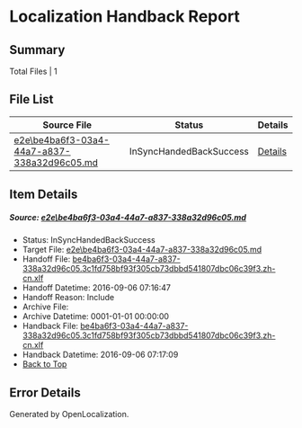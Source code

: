# <a name='report-top'></a> Localization Handback Report

## Summary
 Total Files | 1

## File List
 Source File | Status | Details 
 ----------- | ------ | ------- 
 [e2e\be4ba6f3-03a4-44a7-a837-338a32d96c05.md](https://github.com/OpenLocalizationTestOrg/ol-test0/blob/2958f3093b7b0063e315f0ea7756e64e2f7ff4bb/e2e/be4ba6f3-03a4-44a7-a837-338a32d96c05.md) | InSyncHandedBackSuccess | [Details](#f2c4038e1639990ec8998f85d29645c5ea73282a1)

## Item Details
##### <a name='f2c4038e1639990ec8998f85d29645c5ea73282a1'></a> Source: [e2e\be4ba6f3-03a4-44a7-a837-338a32d96c05.md](https://github.com/OpenLocalizationTestOrg/ol-test0/blob/2958f3093b7b0063e315f0ea7756e64e2f7ff4bb/e2e/be4ba6f3-03a4-44a7-a837-338a32d96c05.md)
* Status: InSyncHandedBackSuccess
* Target File: [e2e\be4ba6f3-03a4-44a7-a837-338a32d96c05.md](https://github.com/OpenLocalizationTestOrg/ol-test0-zhcn/blob/0de3af69d20218f29322a5d93757c008f89e4339/e2e/be4ba6f3-03a4-44a7-a837-338a32d96c05.md)
* Handoff File: [be4ba6f3-03a4-44a7-a837-338a32d96c05.3c1fd758bf93f305cb73dbbd541807dbc06c39f3.zh-cn.xlf](https://github.com/OpenLocalizationTestOrg/ol-test0-handoff/blob/5f8baaf8778203f78d7ecf73d23de1a9ad98be68/ol-handoff/OpenLocalizationTestOrg/ol-test0-zhcn/ci/ht/be4ba6f3-03a4-44a7-a837-338a32d96c05.3c1fd758bf93f305cb73dbbd541807dbc06c39f3.zh-cn.xlf)
* Handoff Datetime: 2016-09-06 07:16:47
* Handoff Reason: Include
* Archive File: 
* Archive Datetime: 0001-01-01 00:00:00
* Handback File: [be4ba6f3-03a4-44a7-a837-338a32d96c05.3c1fd758bf93f305cb73dbbd541807dbc06c39f3.zh-cn.xlf](https://github.com/OpenLocalizationTestOrg/ol-test0-handback/blob/3c6241dd538dfc072289c5d54bda7140897f016e/ol-handback/OpenLocalizationTestOrg/ol-test0-zhcn/ci/ht/be4ba6f3-03a4-44a7-a837-338a32d96c05.3c1fd758bf93f305cb73dbbd541807dbc06c39f3.zh-cn.xlf)
* Handback Datetime: 2016-09-06 07:17:09
* [Back to Top](#report-top)


## Error Details

Generated by OpenLocalization.
